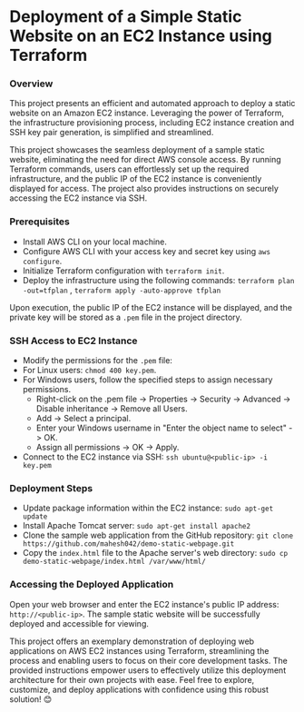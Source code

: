 # Deployment of a Simple Static Website on an EC2 Instance using Terraform

### Overview
This project presents an efficient and automated approach to deploy a static website on an Amazon EC2 instance. Leveraging the power of Terraform, the infrastructure provisioning process, including EC2 instance creation and SSH key pair generation, is simplified and streamlined.

This project showcases the seamless deployment of a sample static website, eliminating the need for direct AWS console access. By running Terraform commands, users can effortlessly set up the required infrastructure, and the public IP of the EC2 instance is conveniently displayed for access. The project also provides instructions on securely accessing the EC2 instance via SSH.

### Prerequisites
- Install AWS CLI on your local machine.
- Configure AWS CLI with your access key and secret key using `aws configure`.
- Initialize Terraform configuration with `terraform init`.
- Deploy the infrastructure using the following commands: `terraform plan -out=tfplan` , `terraform apply -auto-approve tfplan`

Upon execution, the public IP of the EC2 instance will be displayed, and the private key will be stored as a `.pem` file in the project directory.

### SSH Access to EC2 Instance
- Modify the permissions for the `.pem` file:
- For Linux users: `chmod 400 key.pem`.
- For Windows users, follow the specified steps to assign necessary permissions.
    - Right-click on the .pem file -> Properties -> Security -> Advanced -> Disable inheritance -> Remove all Users.
    - Add -> Select a principal.
    - Enter your Windows username in "Enter the object name to select" -> OK.
    - Assign all permissions -> OK -> Apply.
- Connect to the EC2 instance via SSH: `ssh ubuntu@<public-ip> -i key.pem`

### Deployment Steps
- Update package information within the EC2 instance: `sudo apt-get update`
- Install Apache Tomcat server: `sudo apt-get install apache2`
- Clone the sample web application from the GitHub repository: `git clone https://github.com/mahesh042/demo-static-webpage.git`
- Copy the `index.html` file to the Apache server's web directory: `sudo cp demo-static-webpage/index.html /var/www/html/`


### Accessing the Deployed Application
Open your web browser and enter the EC2 instance's public IP address: `http://<public-ip>`. The sample static website will be successfully deployed and accessible for viewing.

This project offers an exemplary demonstration of deploying web applications on AWS EC2 instances using Terraform, streamlining the process and enabling users to focus on their core development tasks. The provided instructions empower users to effectively utilize this deployment architecture for their own projects with ease. Feel free to explore, customize, and deploy applications with confidence using this robust solution! 😊

